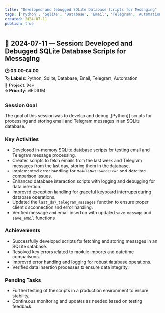 ```yaml
---
title: "Developed and Debugged SQLite Database Scripts for Messaging"
tags: ['Python', 'Sqlite', 'Database', 'Email', 'Telegram', 'Automation']
created: 2024-07-11
publish: true
---
```


## 📅 2024-07-11 — Session: Developed and Debugged SQLite Database Scripts for Messaging

**🕒 03:00–04:00**  
**🏷️ Labels**: Python, Sqlite, Database, Email, Telegram, Automation  
**📂 Project**: Dev  
**⭐ Priority**: MEDIUM  


### Session Goal
The goal of this session was to develop and debug [[Python]] scripts for processing and storing email and Telegram messages in an SQLite database.

### Key Activities
- Developed in-memory SQLite database scripts for testing email and Telegram message processing.
- Created scripts to fetch emails from the last week and Telegram messages from the last day, storing them in the database.
- Implemented error handling for `ModuleNotFoundError` and datetime comparison issues.
- Enhanced database interaction scripts with logging and debugging for data insertion.
- Improved exception handling for graceful keyboard interrupts during database operations.
- Updated the `last_day_telegram_messages` function to ensure proper client disconnection and error handling.
- Verified message and email insertion with updated `save_message` and `save_email` functions.

### Achievements
- Successfully developed scripts for fetching and storing messages in an SQLite database.
- Resolved key errors related to module imports and datetime comparisons.
- Improved error handling and logging for robust database operations.
- Verified data insertion processes to ensure data integrity.

### Pending Tasks
- Further testing of the scripts in a production environment to ensure stability.
- Continuous monitoring and updates as needed based on testing feedback.
